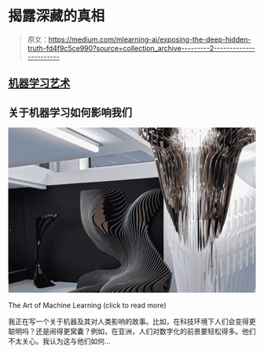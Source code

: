 # 揭露深藏的真相

> 原文：<https://medium.com/mlearning-ai/exposing-the-deep-hidden-truth-fd4f9c5ce990?source=collection_archive---------2----------------------->

## [机器学习艺术](https://mlearning.substack.com)

## 关于机器学习如何影响我们

[![](img/aadbddd2dad857866fc9a750ceca5d4e.png)](https://mlearning.substack.com)

The Art of Machine Learning (click to read more)

我正在写一个关于机器及其对人类影响的故事。比如，在科技环境下人们会变得更聪明吗？还是闹得更窝囊？例如，在亚洲，人们对数字化的前景要轻松得多。他们不太关心。我认为这与他们如何…